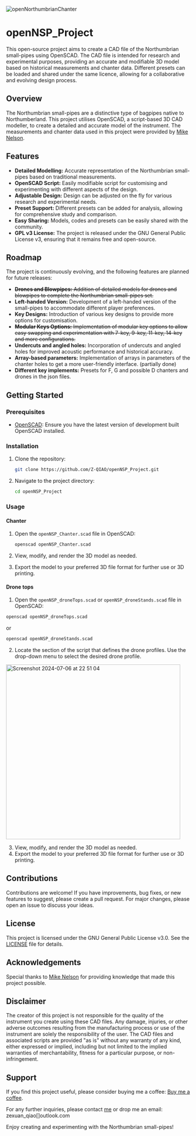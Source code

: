
![openNorthumbrianChanter](https://github.com/Z-QIAO/openNSP_Project/assets/25248611/400d6992-3876-4413-9d9f-6111e53db103)

# openNSP_Project
This open-source project aims to create a CAD file of the Northumbrian small-pipes using OpenSCAD. The CAD file is intended for research and experimental purposes, providing an accurate and modifiable 3D model based on historical measurements and chanter data. Different presets can be loaded and shared under the same licence, allowing for a collaborative and evolving design process.

## Overview

The Northumbrian small-pipes are a distinctive type of bagpipes native to Northumberland. This project utilises OpenSCAD, a script-based 3D CAD modeller, to create a detailed and accurate model of the instrument. The measurements and chanter data used in this project were provided by [Mike Nelson](https://www.machineconcepts.co.uk/smallpipes/pipe2.htm).

## Features

- **Detailed Modelling:** Accurate representation of the Northumbrian small-pipes based on traditional measurements.
- **OpenSCAD Script:** Easily modifiable script for customising and experimenting with different aspects of the design.
- **Adjustable Design:** Design can be adjusted on the fly for various research and experimental needs.
- **Preset Support:** Different presets can be added for analysis, allowing for comprehensive study and comparison.
- **Easy Sharing:** Models, codes and presets can be easily shared with the community.
- **GPL v3 License:** The project is released under the GNU General Public License v3, ensuring that it remains free and open-source.

## Roadmap

The project is continuously evolving, and the following features are planned for future releases:

- <del> **Drones and Blowpipes:** Addition of detailed models for drones and blowpipes to complete the Northumbrian small-pipes set. </del>
- **Left-handed Version:** Development of a left-handed version of the small-pipes to accommodate different player preferences.
- **Key Designs:** Introduction of various key designs to provide more options for customisation.
-  <del> **Modular Keys Options:** Implementation of modular key options to allow easy swapping and experimentation with 7-key, 9-key, 11-key, 14-key and more configurations.</del>
- **Undercuts and angled holes:** Incorporation of undercuts and angled holes for improved acoustic performance and historical accuracy.
- **Array-based parameters:** Implementation of arrays in parameters of the chanter holes to get a more user-friendly interface. (partially done)
- **Different key implements:** Presets for F, G and possible D chanters and drones in the json files.
  
## Getting Started

### Prerequisites

- [OpenSCAD](https://www.openscad.org/downloads.html): Ensure you have the latest version of development built OpenSCAD installed.

### Installation

1. Clone the repository:
    ```bash
    git clone https://github.com/Z-QIAO/openNSP_Project.git
    ```
2. Navigate to the project directory:
    ```bash
    cd openNSP_Project
    ```

### Usage

#### Chanter
1. Open the `openNSP_Chanter.scad` file in OpenSCAD:

    ```bash
    openscad openNSP_Chanter.scad
    ```
3. View, modify, and render the 3D model as needed.
4. Export the model to your preferred 3D file format for further use or 3D printing.

#### Drone tops

1. Open the `openNSP_droneTops.scad` or `openNSP_droneStands.scad` file in OpenSCAD:

```bash
openscad openNSP_droneTops.scad
```
or
```bash
openscad openNSP_droneStands.scad
```

2. Locate the section of the script that defines the drone profiles. Use the drop-down menu to select the desired drone profile.

<img width="476" alt="Screenshot 2024-07-06 at 22 51 04" src="https://github.com/Z-QIAO/openNSP_Project/assets/25248611/7110f648-ab51-4bd3-a534-c16622125d4d">

3. View, modify, and render the 3D model as needed.
4. Export the model to your preferred 3D file format for further use or 3D printing.

## Contributions

Contributions are welcome! If you have improvements, bug fixes, or new features to suggest, please create a pull request. For major changes, please open an issue to discuss your ideas.

## License

This project is licensed under the GNU General Public License v3.0. See the [LICENSE](LICENSE) file for details.

## Acknowledgements

Special thanks to [Mike Nelson](http://www.machineconcepts.co.uk/) for providing knowledge that made this project possible.

## Disclaimer

The creator of this project is not responsible for the quality of the instrument you create using these CAD files. Any damage, injuries, or other adverse outcomes resulting from the manufacturing process or use of the instrument are solely the responsibility of the user. The CAD files and associated scripts are provided "as is" without any warranty of any kind, either expressed or implied, including but not limited to the implied warranties of merchantability, fitness for a particular purpose, or non-infringement. 

## Support

If you find this project useful, please consider buying me a coffee: [Buy me a coffee](https://buymeacoffee.com/zqiao).

For any further inquiries, please contact [me](https://www.instagram.com/zexuan_qiao/) or drop me an email: zexuan_qiao[]outlook.com

Enjoy creating and experimenting with the Northumbrian small-pipes!
